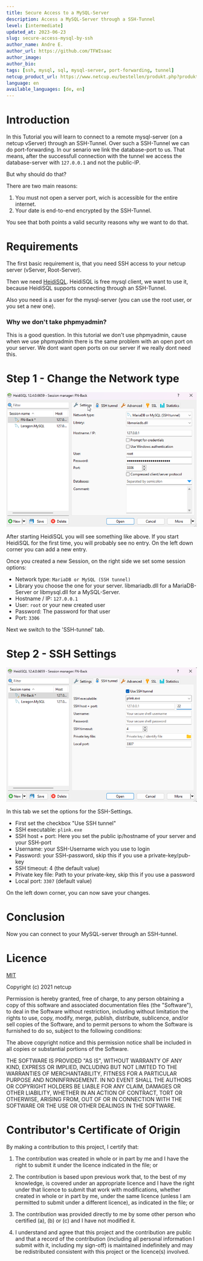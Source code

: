 ```yaml
---
title: Secure Access to a MySQL-Server
description: Access a MySQL-Server through a SSH-Tunnel
level: [intermediate]
updated_at: 2023-06-23
slug: secure-access-mysql-by-ssh
author_name: Andre E.
author_url: https://github.com/TFWIsaac
author_image:
author_bio:
tags: [ssh, mysql, sql, mysql-server, port-forwarding, tunnel] 
netcup_product_url: https://www.netcup.eu/bestellen/produkt.php?produkt=2992
language: en
available_languages: [de, en]
---
```


# Introduction
In this Tutorial you will learn to connect to a remote mysql-server (on a netcup vServer) through an SSH-Tunnel. Over such a SSH-Tunnel we can do port-forwarding. In our senario we link the database-port to us. That means, after the successfull connection with the tunnel we access the database-server with `127.0.0.1` and not the public-IP.

But why should do that?

There are two main reasons:
1. You must not open a server port, wich is accessible for the entire internet.
2. Your date is end-to-end encrypted by the SSH-Tunnel.

You see that both points a valid security reasons why we want to do that.

# Requirements
The first basic requirement is, that you need SSH access to your netcup server (vServer, Root-Server).

Then we need [HeidiSQL](https://www.heidisql.com/). HeidiSQL is free mysql client, we want to use it, because HeidiSQL supports connecting through an SSH-Tunnel.

Also you need is a user for the mysql-server (you can use the root user, or you set a new one).

### Why we don't take phpmyadmin?

This is a good question. In this tutorial we don't use phpmyadmin, cause when we use phpmyadmin there is the same problem with an open port on your server. We dont want open ports on our server if we really dont need this.



# Step 1 - Change the Network type
![HeidiSQL after start](img-en/heidi-start.png)

After starting HeidiSQL you will see something like above. If you start HeidiSQL for the first time, you will probably see no entry. On the left down corner you can add a new entry.

Once you created a new Session, on the right side we set some session options:

* Network type: `MariaDB or MySQL (SSH tunnel)`
* Library you choose the one for your server. libmariadb.dll for a MariaDB-Server or libmysql.dll for a MySQL-Server.
* Hostname / IP: `127.0.0.1`
* User: `root` or your new created user
* Password: The password for that user
* Port: `3306`

Next we switch to the 'SSH-tunnel' tab.

# Step 2 - SSH Settings
![HeidiSQL SSH-Settings](img-en/heidi-ssh.png)

In this tab we set the options for the SSH-Settings.

* First set the checkbox "Use SSH tunnel"
* SSH executable: `plink.exe`
* SSH host + port: Here you set the public ip/hostname of your server and your SSH-port
* Username: your SSH-Username wich you use to login
* Password: your SSH-password, skip this if you use a private-key/pub-key
* SSH timeout: 4 (the default value)
* Private key file: Path to your private-key, skip this if you use a password
* Local port: `3307` (default value)

On the left down corner, you can now save your changes.
# Conclusion
Now you can connect to your MySQL-server through an SSH-tunnel.


# Licence

[MIT](https://github.com/netcup-community/community-tutorials/blob/main/LICENSE)

Copyright (c) 2021 netcup

Permission is hereby granted, free of charge, to any person obtaining a copy of this software and associated documentation files (the "Software"), to deal in the Software without restriction, including without limitation the rights to use, copy, modify, merge, publish, distribute, sublicence, and/or sell copies of the Software, and to permit persons to whom the Software is furnished to do so, subject to the following conditions:

The above copyright notice and this permission notice shall be included in all copies or substantial portions of the Software.

THE SOFTWARE IS PROVIDED "AS IS", WITHOUT WARRANTY OF ANY KIND, EXPRESS OR IMPLIED, INCLUDING BUT NOT LIMITED TO THE WARRANTIES OF MERCHANTABILITY, FITNESS FOR A PARTICULAR PURPOSE AND NONINFRINGEMENT. IN NO EVENT SHALL THE AUTHORS OR COPYRIGHT HOLDERS BE LIABLE FOR ANY CLAIM, DAMAGES OR OTHER LIABILITY, WHETHER IN AN ACTION OF CONTRACT, TORT OR OTHERWISE, ARISING FROM, OUT OF OR IN CONNECTION WITH THE SOFTWARE OR THE USE OR OTHER DEALINGS IN THE SOFTWARE.

# Contributor's Certificate of Origin
By making a contribution to this project, I certify that:

 1) The contribution was created in whole or in part by me and I have the right to submit it under the licence indicated in the file; or

 2) The contribution is based upon previous work that, to the best of my knowledge, is covered under an appropriate licence and I have the right under that licence to submit that work with modifications, whether created in whole or in part by me, under the same licence (unless I am permitted to submit under a different licence), as indicated in the file; or

 3) The contribution was provided directly to me by some other person who certified (a), (b) or (c) and I have not modified it.

 4) I understand and agree that this project and the contribution are public and that a record of the contribution (including all personal information I submit with it, including my sign-off) is maintained indefinitely and may be redistributed consistent with this project or the licence(s) involved.
